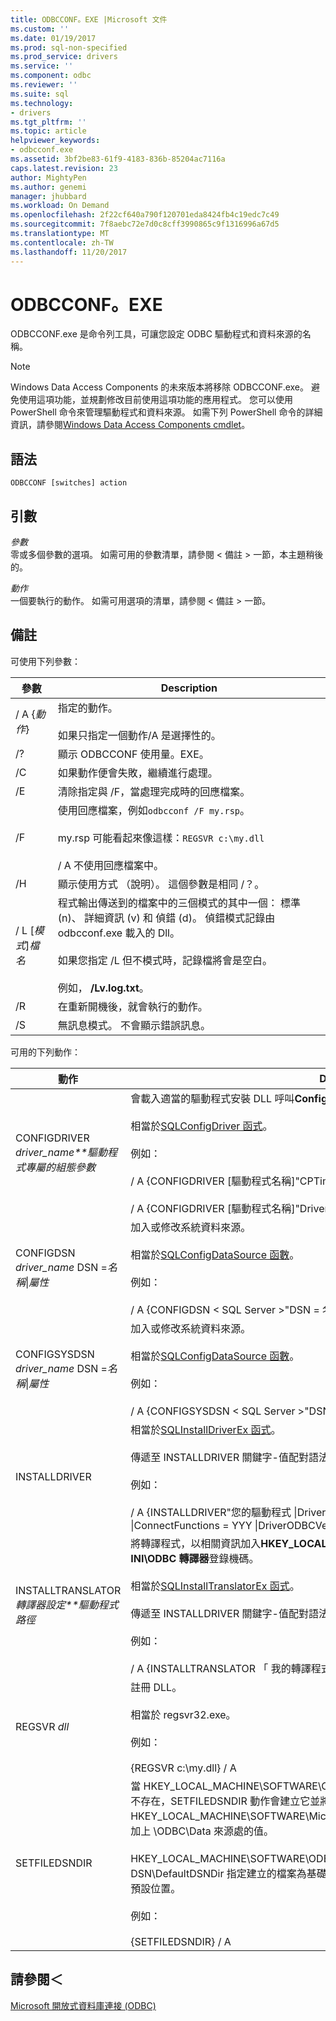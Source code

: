```yaml
---
title: ODBCCONF。EXE |Microsoft 文件
ms.custom: ''
ms.date: 01/19/2017
ms.prod: sql-non-specified
ms.prod_service: drivers
ms.service: ''
ms.component: odbc
ms.reviewer: ''
ms.suite: sql
ms.technology:
- drivers
ms.tgt_pltfrm: ''
ms.topic: article
helpviewer_keywords:
- odbcconf.exe
ms.assetid: 3bf2be83-61f9-4183-836b-85204ac7116a
caps.latest.revision: 23
author: MightyPen
ms.author: genemi
manager: jhubbard
ms.workload: On Demand
ms.openlocfilehash: 2f22cf640a790f120701eda8424fb4c19edc7c49
ms.sourcegitcommit: 7f8aebc72e7d0c8cff3990865c9f1316996a67d5
ms.translationtype: MT
ms.contentlocale: zh-TW
ms.lasthandoff: 11/20/2017
---
```

# <a name="odbcconfexe"></a>ODBCCONF。EXE
ODBCCONF.exe 是命令列工具，可讓您設定 ODBC 驅動程式和資料來源的名稱。  
  
> [!NOTE]  
>  Windows Data Access Components 的未來版本將移除 ODBCCONF.exe。 避免使用這項功能，並規劃修改目前使用這項功能的應用程式。 您可以使用 PowerShell 命令來管理驅動程式和資料來源。 如需下列 PowerShell 命令的詳細資訊，請參閱[Windows Data Access Components cmdlet](https://technet.microsoft.com/library/hh771019.aspx)。  
  
## <a name="syntax"></a>語法  
  
```  
ODBCCONF [switches] action  
```  
  
## <a name="arguments"></a>引數  
 *參數*  
 零或多個參數的選項。 如需可用的參數清單，請參閱 < 備註 > 一節，本主題稍後的。  
  
 *動作*  
 一個要執行的動作。 如需可用選項的清單，請參閱 < 備註 > 一節。  
  
## <a name="remarks"></a>備註  
 可使用下列參數：  
  
|參數|Description|  
|------------|-----------------|  
|/ A {*動作*}|指定的動作。<br /><br /> 如果只指定一個動作/A 是選擇性的。|  
|/?|顯示 ODBCCONF 使用量。EXE。|  
|/C|如果動作便會失敗，繼續進行處理。|  
|/E|清除指定與 /F，當處理完成時的回應檔案。|  
|/F|使用回應檔案，例如`odbcconf /F my.rsp`。<br /><br /> my.rsp 可能看起來像這樣：`REGSVR c:\my.dll`<br /><br /> / A 不使用回應檔案中。|  
|/H|顯示使用方式 （說明）。 這個參數是相同 /？。|  
|/ L [*模式*]*檔名*|程式輸出傳送到的檔案中的三個模式的其中一個： 標準 (n)、 詳細資訊 (v) 和 偵錯 (d)。 偵錯模式記錄由 odbcconf.exe 載入的 Dll。<br /><br /> 如果您指定 /L 但不模式時，記錄檔將會是空白。<br /><br /> 例如， **/Lv.log.txt**。|  
|/R|在重新開機後，就會執行的動作。|  
|/S|無訊息模式。 不會顯示錯誤訊息。|  
  
 可用的下列動作：  
  
|動作|Description|  
|------------|-----------------|  
|CONFIGDRIVER *driver_name**驅動程式專屬的組態參數*|會載入適當的驅動程式安裝 DLL 呼叫**ConfigDriver**函式。<br /><br /> 相當於[SQLConfigDriver 函式](../odbc/reference/syntax/sqlconfigdriver-function.md)。<br /><br /> 例如：<br /><br /> / A {CONFIGDRIVER [驅動程式名稱]"CPTimeout = 60"}<br /><br /> / A {CONFIGDRIVER [驅動程式名稱]"DriverODBCVer = 03.80"}|  
|CONFIGDSN *driver_name* DSN =*名稱*&#124;*屬性*|加入或修改系統資料來源。<br /><br /> 相當於[SQLConfigDataSource 函數](../odbc/reference/syntax/sqlconfigdatasource-function.md)。<br /><br /> 例如：<br /><br /> / A {CONFIGDSN < SQL Server >"DSN = 名稱 &#124;Server = srv"}|  
|CONFIGSYSDSN *driver_name* DSN =*名稱*&#124;*屬性*|加入或修改系統資料來源。<br /><br /> 相當於[SQLConfigDataSource 函數](../odbc/reference/syntax/sqlconfigdatasource-function.md)。<br /><br /> 例如：<br /><br /> / A {CONFIGSYSDSN < SQL Server >"DSN = 名稱 &#124;Server = srv"}|  
|INSTALLDRIVER|相當於[SQLInstallDriverEx 函式](../odbc/reference/syntax/sqlinstalldriverex-function.md)。<br /><br /> 傳遞至 INSTALLDRIVER 關鍵字-值配對語法的詳細資訊，請參閱[驅動程式規格子機碼](../odbc/reference/install/driver-specification-subkeys.md)。<br /><br /> 例如：<br /><br /> / A {INSTALLDRIVER"您的驅動程式 &#124;Driver=c:\your.dll &#124;Setup=c:\your.dll &#124;APILevel = 2 &#124;ConnectFunctions = YYY &#124;DriverODBCVer = 03.50 &#124;FileUsage = 0 &#124;SQLLevel = 1"}|  
|INSTALLTRANSLATOR*轉譯器設定**驅動程式路徑*|將轉譯程式，以相關資訊加入**HKEY_LOCAL_MACHINE\SOFTWARE\ODBC\ODBCINST。INI\ODBC 轉譯器**登錄機碼。<br /><br /> 相當於[SQLInstallTranslatorEx 函式](../odbc/reference/syntax/sqlinstalltranslatorex-function.md)。<br /><br /> 傳遞至 INSTALLDRIVER 關鍵字-值配對語法的詳細資訊，請參閱[轉譯器規格子機碼](../odbc/reference/install/translator-specification-subkeys.md)。<br /><br /> 例如：<br /><br /> / A {INSTALLTRANSLATOR 「 我的轉譯程式 &#124;Translator=c:\my.dll &#124;Setup=c:\my.dll"}|  
|REGSVR *dll*|註冊 DLL。<br /><br /> 相當於 regsvr32.exe。<br /><br /> 例如：<br /><br /> {REGSVR c:\my.dll} / A|  
|SETFILEDSNDIR|當 HKEY_LOCAL_MACHINE\SOFTWARE\ODBC\ODBC。INI\ODBC 檔案 DSN\DefaultDSNDir 不存在，SETFILEDSNDIR 動作會建立它並將它指派 HKEY_LOCAL_MACHINE\SOFTWARE\Microsoft\Windows\CurrentVersion\CommonFilesDir，加上 \ODBC\Data 來源處的值。<br /><br /> HKEY_LOCAL_MACHINE\SOFTWARE\ODBC\ODBC 處的值。INI\ODBC 檔案 DSN\DefaultDSNDir 指定建立的檔案為基礎的資料來源時使用的 ODBC 資料來源管理員 」 中的預設位置。<br /><br /> 例如：<br /><br /> {SETFILEDSNDIR} / A|  
  
## <a name="see-also"></a>請參閱＜  
 [Microsoft 開放式資料庫連接 (ODBC)](../odbc/microsoft-open-database-connectivity-odbc.md)
